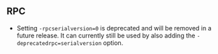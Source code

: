 RPC
---

- Setting `-rpcserialversion=0` is deprecated and will be removed in
  a future release. It can currently still be used by also adding
  the `-deprecatedrpc=serialversion` option.
